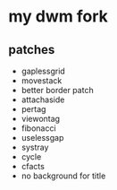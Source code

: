 # my dwm fork

## patches
- gaplessgrid
- movestack
- better border patch
- attachaside
- pertag
- viewontag
- fibonacci
- uselessgap
- systray
- cycle
- cfacts
- no background for title